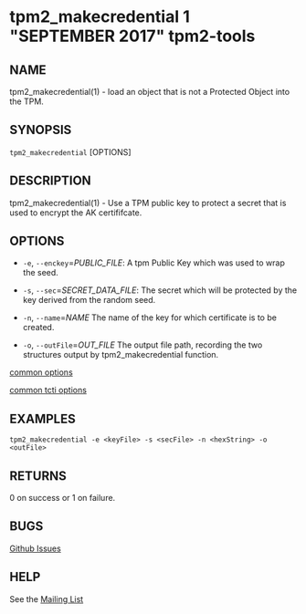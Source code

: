 tpm2_makecredential 1 "SEPTEMBER 2017" tpm2-tools
==================================================

NAME
----

tpm2_makecredential(1) - load an object that is not a Protected Object into the
TPM.

SYNOPSIS
--------

`tpm2_makecredential` [OPTIONS]

DESCRIPTION
-----------

tpm2_makecredential(1) - Use a TPM public key to protect a secret that is used
to encrypt the AK certififcate.

OPTIONS
-------

  * `-e`, `--enckey`=_PUBLIC\_FILE_:
    A tpm Public Key which was used to wrap the seed.

  * `-s`, `--sec`=_SECRET\_DATA\_FILE_:
    The secret which will be protected by the key derived from the random seed.

  * `-n`, `--name`=_NAME_
    The name of the key for which certificate is to be created.

  * `-o`, `--outFile`=_OUT\_FILE_
    The output file path, recording the two structures output by
    tpm2_makecredential function.

[common options](common/options.md)

[common tcti options](common/tcti.md)

EXAMPLES
--------

```
tpm2_makecredential -e <keyFile> -s <secFile> -n <hexString> -o <outFile>
```

RETURNS
-------
0 on success or 1 on failure.

BUGS
----
[Github Issues](https://github.com/01org/tpm2-tools/issues)

HELP
----
See the [Mailing List](https://lists.01.org/mailman/listinfo/tpm2)